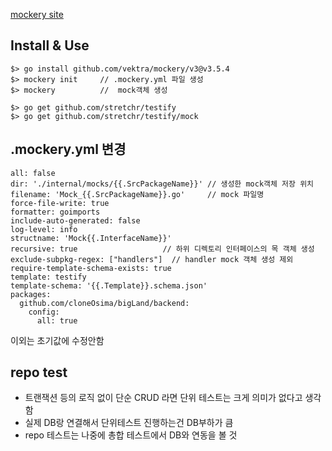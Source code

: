 [mockery site](https://github.com/vektra/mockery)

## Install & Use
```
$> go install github.com/vektra/mockery/v3@v3.5.4
$> mockery init     // .mockery.yml 파일 생성
$> mockery          //  mock객체 생성 

$> go get github.com/stretchr/testify
$> go get github.com/stretchr/testify/mock
```
## .mockery.yml 변경
```
all: false
dir: './internal/mocks/{{.SrcPackageName}}' // 생성한 mock객체 저장 위치
filename: 'Mock_{{.SrcPackageName}}.go'     // mock 파일명
force-file-write: true
formatter: goimports
include-auto-generated: false
log-level: info
structname: 'Mock{{.InterfaceName}}'
recursive: true                   // 하위 디렉토리 인터페이스의 목 객체 생성
exclude-subpkg-regex: ["handlers"]  // handler mock 객체 생성 제외
require-template-schema-exists: true
template: testify
template-schema: '{{.Template}}.schema.json'
packages:
  github.com/cloneOsima/bigLand/backend:
    config:
      all: true
```
이외는 초기값에 수정안함

## repo test
- 트랜잭션 등의 로직 없이 단순 CRUD 라면 단위 테스트는 크게 의미가 없다고 생각함 
- 실제 DB랑 연결해서 단위테스트 진행하는건 DB부하가 큼
- repo 테스트는 나중에 총합 테스트에서 DB와 연동을 볼 것